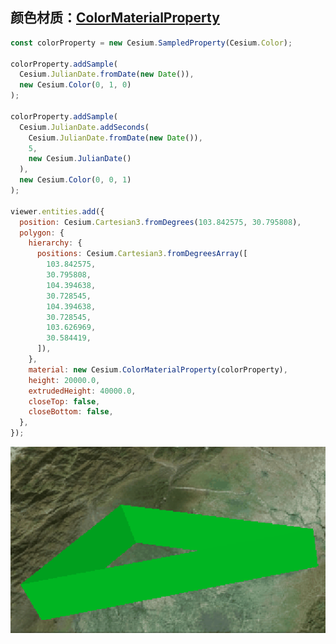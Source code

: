 ## 颜色材质：[ColorMaterialProperty](https://staven630.github.io/cesium-doc-zh/ColorMaterialProperty.html)

```js
const colorProperty = new Cesium.SampledProperty(Cesium.Color);

colorProperty.addSample(
  Cesium.JulianDate.fromDate(new Date()),
  new Cesium.Color(0, 1, 0)
);

colorProperty.addSample(
  Cesium.JulianDate.addSeconds(
    Cesium.JulianDate.fromDate(new Date()),
    5,
    new Cesium.JulianDate()
  ),
  new Cesium.Color(0, 0, 1)
);

viewer.entities.add({
  position: Cesium.Cartesian3.fromDegrees(103.842575, 30.795808),
  polygon: {
    hierarchy: {
      positions: Cesium.Cartesian3.fromDegreesArray([
        103.842575,
        30.795808,
        104.394638,
        30.728545,
        104.394638,
        30.728545,
        103.626969,
        30.584419,
      ]),
    },
    material: new Cesium.ColorMaterialProperty(colorProperty),
    height: 20000.0,
    extrudedHeight: 40000.0,
    closeTop: false,
    closeBottom: false,
  },
});
```

![ColorMaterialProperty](../img/ColorMaterialProperty.gif)
